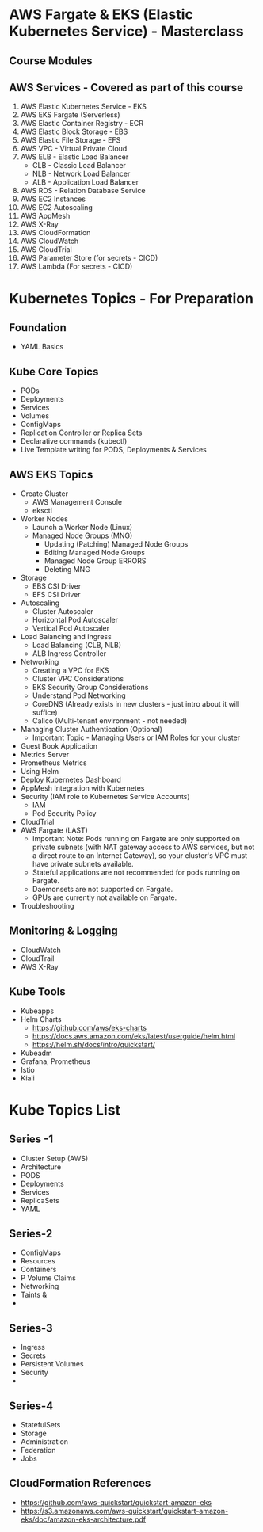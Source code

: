 # AWS Fargate & EKS (Elastic Kubernetes Service) - Masterclass

## Course Modules

## AWS Services - Covered as part of this course
1. AWS Elastic Kubernetes Service - EKS
2. AWS EKS Fargate (Serverless)
3. AWS Elastic Container Registry - ECR
3. AWS Elastic Block Storage - EBS
4. AWS Elastic File Storage - EFS
5. AWS VPC - Virtual Private Cloud
6. AWS ELB - Elastic Load Balancer
    - CLB - Classic Load Balancer
    - NLB - Network Load Balancer
    - ALB - Application Load Balancer
7. AWS RDS - Relation Database Service
8. AWS EC2 Instances
9. AWS EC2 Autoscaling
10. AWS AppMesh
11. AWS X-Ray
12. AWS CloudFormation
13. AWS CloudWatch
14. AWS CloudTrial
15. AWS Parameter Store (for secrets - CICD)
16. AWS Lambda (For secrets - CICD)



# Kubernetes Topics - For Preparation

## Foundation
- YAML Basics

## Kube Core Topics
- PODs
- Deployments
- Services
- Volumes
- ConfigMaps
- Replication Controller or Replica Sets
- Declarative commands (kubectl)
- Live Template writing for PODS, Deployments & Services

## AWS EKS Topics 
- Create Cluster 
    - AWS Management Console
    - eksctl
- Worker Nodes 
    - Launch a Worker Node (Linux)
    - Managed Node Groups (MNG)
        - Updating (Patching) Managed Node Groups
        - Editing Managed Node Groups
        - Managed Node Group ERRORS
        - Deleting MNG
- Storage
    - EBS CSI Driver
    - EFS CSI Driver
- Autoscaling
    - Cluster Autoscaler
    - Horizontal Pod Autoscaler
    - Vertical Pod Autoscaler
- Load Balancing and Ingress
    - Load Balancing (CLB, NLB)    
    - ALB Ingress Controller
- Networking
    - Creating a VPC for EKS
    - Cluster VPC Considerations
    - EKS Security Group Considerations
    - Understand Pod Networking   
    - CoreDNS (Already exists in new clusters - just intro about it will suffice)
    - Calico (Multi-tenant environment - not needed) 
- Managing Cluster Authentication (Optional)               
    - Important Topic - Managing Users or IAM Roles for your cluster
- Guest Book Application
- Metrics Server
- Prometheus Metrics
- Using Helm
- Deploy Kubernetes Dashboard
- AppMesh Integration with Kubernetes
- Security (IAM role to Kubernetes Service Accounts)       
    - IAM
    - Pod Security Policy
- CloudTrial    
- AWS Fargate (LAST)
    - Important Note: Pods running on Fargate are only supported on private subnets (with NAT gateway access to AWS services, but not a direct route to an Internet Gateway), so your cluster's VPC must have private subnets available.
    - Stateful applications are not recommended for pods running on Fargate. 
    - Daemonsets are not supported on Fargate. 
    - GPUs are currently not available on Fargate.
- Troubleshooting

## Monitoring & Logging
- CloudWatch
- CloudTrail 
- AWS X-Ray

## Kube Tools
- Kubeapps 
- Helm Charts
    - https://github.com/aws/eks-charts
    - https://docs.aws.amazon.com/eks/latest/userguide/helm.html 
    - https://helm.sh/docs/intro/quickstart/
- Kubeadm
- Grafana, Prometheus
- Istio
- Kiali




# Kube Topics List

## Series -1
- Cluster Setup (AWS)
- Architecture
- PODS
- Deployments
- Services
- ReplicaSets
- YAML

## Series-2
- ConfigMaps
- Resources
- Containers
- P Volume Claims
- Networking
- Taints & 
- 

## Series-3
- Ingress
- Secrets
- Persistent Volumes
- Security
- 

## Series-4
- StatefulSets
- Storage
- Administration
- Federation
- Jobs


## CloudFormation References
- https://github.com/aws-quickstart/quickstart-amazon-eks
- https://s3.amazonaws.com/aws-quickstart/quickstart-amazon-eks/doc/amazon-eks-architecture.pdf